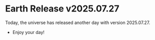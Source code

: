 # Earth Release v2025.07.27
Today, the universe has released another day with version 2025.07.27.
- Enjoy your day!

